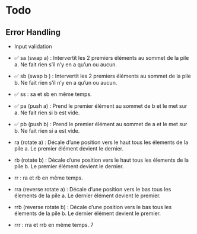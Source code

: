 # Todo

## Error Handling

- Input validation

- ✅ sa (swap a) : Intervertit les 2 premiers éléments au sommet de la pile a. Ne fait rien s’il n’y en a qu’un ou aucun.
- ✅ sb (swap b ) : Intervertit les 2 premiers éléments au sommet de la pile b. Ne fait rien s’il n’y en a qu’un ou aucun.
- ✅ ss : sa et sb en même temps.
- ✅ pa (push a) : Prend le premier élément au sommet de b et le met sur a. Ne fait rien si b est vide.
- ✅ pb (push b) : Prend le premier élément au sommet de a et le met sur b. Ne fait rien si a est vide.
- ra (rotate a) : Décale d’une position vers le haut tous les élements de la pile a. Le premier élément devient le dernier.
- rb (rotate b) : Décale d’une position vers le haut tous les élements de la pile b. Le premier élément devient le dernier.
- rr : ra et rb en même temps.
- rra (reverse rotate a) : Décale d’une position vers le bas tous les élements de la pile a. Le dernier élément devient le premier.
- rrb (reverse rotate b) : Décale d’une position vers le bas tous les élements de la pile b. Le dernier élément devient le premier.
- rrr : rra et rrb en même temps. 7
